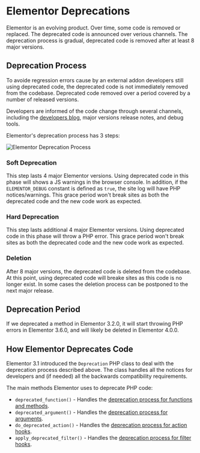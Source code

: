 # Elementor Deprecations

<Badge type="tip" vertical="top" text="Elementor Core" /> <Badge type="warning" vertical="top" text="Intermediate" />

Elementor is an evolving product. Over time, some code is removed or replaced. The deprecated code is announced over verious channels. The deprecation process is gradual, deprecated code is removed after at least 8 major versions.

## Deprecation Process

To avoide regression errors cause by an external addon developers still using deprecated code, the deprecated code is not immediately removed from the codebase. Deprecated code removed over a period covered by a number of released versions.

Developers are informed of the code change through several channels, including the [developers blog](https://developers.elementor.com/category/deprecations/), major versions release notes, and debug tools.

Elementor's deprecation process has 3 steps:

<img :src="$withBase('/assets/img/elementor-deprecation-process.png')" alt="Elementor Deprecation Process">

### Soft Deprecation

This step lasts 4 major Elementor versions. Using deprecated code in this phase will shows a JS warnings in the browser console. In addition, if the `ELEMENTOR_DEBUG` constant is defined as `true`, the site log will have PHP notices/warnings. This grace period won't break sites as both the deprecated code and the new code work as expected.

### Hard Deprecation

This step lasts additional 4 major Elementor versions. Using deprecated code in this phase will throw a PHP error. This grace period won't break sites as both the deprecated code and the new code work as expected.

### Deletion

After 8 major versions, the deprecated code is deleted from the codebase. At this point, using deprecated code will breake sites as this code is no longer exist. In some cases the deletion process can be postponed to the next major release.

## Deprecation Period

If we deprecated a method in Elementor 3.2.0, it will start throwing PHP errors in Elementor 3.6.0, and will likely be deleted in Elementor 4.0.0.

## How Elementor Deprecates Code

Elementor 3.1 introduced the `Deprecation` PHP class to deal with the deprecation process described above. The class handles all the notices for developers and (if needed) all the backwards compatibility requirements.

The main methods Elementor uses to deprecate PHP code:

* `deprecated_function()` - Handles the [deprecation process for functions and methods](./deprecated-function/).
* `deprecated_argument()` - Handles the [deprecation process for arguments](./deprecated-argument/).
* `do_deprecated_action()` - Handles the [deprecation process for action hooks](./deprecated-action-hook/).
* `apply_deprecated_filter()` - Handles the [deprecation process for filter hooks](./deprecated-filter-hook/).
